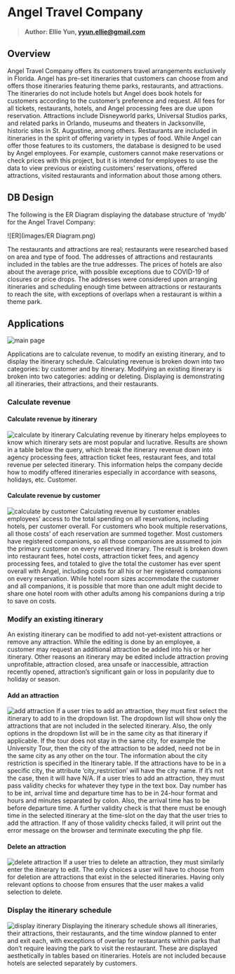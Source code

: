 ﻿# Angel Travel Company
> **Author: Ellie Yun, yyun.ellie@gmail.com**

## Overview

Angel Travel Company offers its customers travel arrangements exclusively in Florida. Angel has pre-set itineraries that customers can choose from and offers those itineraries
featuring theme parks, restaurants, and attractions. The itineraries do not include hotels but Angel does book hotels for customers according to the customer’s preference and request. All
fees for all tickets, restaurants, hotels, and Angel processing fees are due upon reservation.
Attractions include Disneyworld parks, Universal Studios parks, and related parks in Orlando,
museums and theaters in Jacksonville, historic sites in St. Augustine, among others. Restaurants
are included in itineraries in the spirit of offering variety in types of food. While Angel can offer
those features to its customers, the database is designed to be used by Angel employees. For
example, customers cannot make reservations or check prices with this project, but it is
intended for employees to use the data to view previous or existing customers’ reservations,
offered attractions, visited restaurants and information about those among others.


## DB Design

The following is the ER Diagram displaying the database structure of ‘mydb’ for the Angel Travel Company:

![ER](images/ER Diagram.png)

The restaurants and attractions are real; restaurants were researched based on area
and type of food. The addresses of attractions and restaurants included in the tables are the
true addresses. The prices of hotels are also about the average price, with possible exceptions
due to COVID-19 of closures or price drops. The addresses were considered upon arranging
itineraries and scheduling enough time between attractions or restaurants to reach the site,
with exceptions of overlaps when a restaurant is within a theme park.

## Applications

![main page](https://user-images.githubusercontent.com/87594239/127569010-8d80635d-3a98-4476-9c76-0f0bac17364a.png)

Applications are to calculate revenue, to modify an existing itinerary, and to display the
itinerary schedule. Calculating revenue is broken down into two categories: by customer and by
itinerary. Modifying an existing itinerary is broken into two categories: adding or deleting.
Displaying is demonstrating all itineraries, their attractions, and their restaurants.

### Calculate revenue
#### Calculate revenue by itinerary
![calculate by itinerary](https://user-images.githubusercontent.com/87594239/127569289-807517c9-30ce-48f1-a8c8-68118e1e3209.gif)
Calculating revenue by itinerary helps employees to know which itinerary sets are most
popular and lucrative. Results are shown in a table below the query, which break the itinerary
revenue down into agency processing fees, attraction ticket fees, restaurant fees, and total
revenue per selected itinerary. This information helps the company decide how to modify
offered itineraries especially in accordance with seasons, holidays, etc. 
Customer.

#### Calculate revenue by customer
![calculate by customer](https://user-images.githubusercontent.com/87594239/127569308-2dca46e6-6d33-463d-8b54-8795c61bd9b1.gif)
Calculating revenue by customer enables employees’ access to the total spending on all
reservations, including hotels, per customer overall. For customers who book multiple
reservations, all those costs’ of each reservation are summed together. Most customers have
registered companions, so all those companions are assumed to join the primary customer on
every reserved itinerary. The result is broken down into restaurant fees, hotel costs, attraction
ticket fees, and agency processing fees, and totaled to give the total the customer has ever
spent overall with Angel, including costs for all his or her registered companions on every
reservation. While hotel room sizes accommodate the customer and all companions, it is
possible that more than one adult might decide to share one hotel room with other adults
among his companions during a trip to save on costs.


### Modify an existing itinerary

An existing itinerary can be modified to add not-yet-existent attractions or remove any
attraction. While the editing is done by an employee, a customer may request an additional
attraction be added into his or her itinerary. Other reasons an itinerary may be edited include
attraction proving unprofitable, attraction closed, area unsafe or inaccessible, attraction
recently opened, attraction’s significant gain or loss in popularity due to holiday or season.

#### Add an attraction
![add attraction](https://user-images.githubusercontent.com/87594239/127569500-ee120067-b3b5-4bcb-9247-2fb8faf23cdc.gif)
If a user tries to add an attraction, they must first select the itinerary to add to in the
dropdown list. The dropdown list will show only the attractions that are not included in the
selected itinerary. Also, the only options in the dropdown list will be in the same city as that
itinerary if applicable. If the tour does not stay in the same city, for example the University Tour, then the city of the attraction to be added, need not be in the same city as any other on
the tour. The information about the city restriction is specified in the Itinerary table. If the
attractions have to be in a specific city, the attribute ‘city\_restriction’ will have the city name. If
it’s not the case, then it will have N/A. If a user tries to add an attraction, they must pass
validity checks for whatever they type in the text box. Day number has to be int, arrival time
and departure time has to be in 24-hour format and hours and minutes separated by colon.
Also, the arrival time has to be before departure time. A further validity check is that there
must be enough time in the selected itinerary at the time-slot on the day that the user tries to
add the attraction. If any of those validity checks failed, it will print out the error message on
the browser and terminate executing the php file.

#### Delete an attraction
![delete attraction](https://user-images.githubusercontent.com/87594239/127569562-07a47e3a-7c92-482b-b9b9-48d4232b8f9e.gif)
If a user tries to delete an attraction, they must similarly enter the itinerary to edit. The
only choices a user will have to choose from for deletion are attractions that exist in the
selected itineraries. Having only relevant options to choose from ensures that the user makes a
valid selection to delete.

### Display the itinerary schedule
![display itinerary](https://user-images.githubusercontent.com/87594239/127569607-578165f8-4f76-4f31-b54a-5215f86b42e3.gif)
Displaying the itinerary schedule shows all itineraries, their attractions, their
restaurants, and the time window planned to enter and exit each, with exceptions of overlap
for restaurants within parks that don’t require leaving the park to visit the restaurant. These are
displayed aesthetically in tables based on itineraries. Hotels are not included because hotels are selected separately by customers. 
